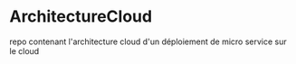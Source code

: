 # ArchitectureCloud
repo contenant l'architecture cloud d'un déploiement de micro service sur le cloud
        


        
